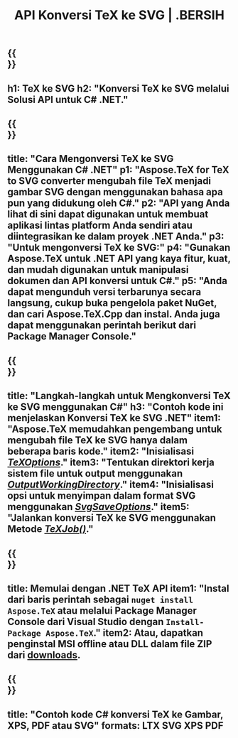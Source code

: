 ﻿---
translation: true
template: /_templates/_conversion-child-net.md
title: API Konversi TeX ke SVG | .BERSIH
description: Fungsi konversi TeX ke SVG. Integrasikan pustaka .NET lokal ini ke dalam proyek Anda atau gunakan aplikasi lintas platform untuk mengonversi TeX ke SVG.
keywords: tex ke svg api net, tex2svg mengintegrasikan c#
url: /net/conversion/tex-to-svg/
family: tex
platformtag: net
feature: conversion
informat: TEX
outformat: SVG
otherformats: BMP PNG JPEG TIFF PDF XPS
---


{{<section banner>}}
---
h1: TeX ke SVG
h2: "Konversi TeX ke SVG melalui Solusi API untuk C# .NET."
---

{{<section overview>}}
---
title: "Cara Mengonversi TeX ke SVG Menggunakan C# .NET"
p1: "Aspose.TeX for TeX to SVG converter mengubah file TeX menjadi gambar SVG dengan menggunakan bahasa apa pun yang didukung oleh C#."
p2: "API yang Anda lihat di sini dapat digunakan untuk membuat aplikasi lintas platform Anda sendiri atau diintegrasikan ke dalam proyek .NET Anda."
p3: "Untuk mengonversi TeX ke SVG:"
p4: "Gunakan Aspose.TeX untuk .NET API yang kaya fitur, kuat, dan mudah digunakan untuk manipulasi dokumen dan API konversi untuk C#."
p5: "Anda dapat mengunduh versi terbarunya secara langsung, cukup buka pengelola paket NuGet, dan cari Aspose.TeX.Cpp dan instal. Anda juga dapat menggunakan perintah berikut dari Package Manager Console."
---

{{<section feature1>}}
---
title: "Langkah-langkah untuk Mengkonversi TeX ke SVG menggunakan C#"
h3: "Contoh kode ini menjelaskan Konversi TeX ke SVG .NET"
item1: "Aspose.TeX memudahkan pengembang untuk mengubah file TeX ke SVG hanya dalam beberapa baris kode."
item2: "Inisialisasi [*TeXOptions*](https://reference.aspose.com/tex/net/aspose.tex/texoptions/)."
item3: "Tentukan direktori kerja sistem file untuk output menggunakan [*OutputWorkingDirectory*](https://reference.aspose.com/tex/net/aspose.tex/texoptions/outputworkingdirectory/)."
item4: "Inisialisasi opsi untuk menyimpan dalam format SVG menggunakan [*SvgSaveOptions*](https://reference.aspose.com/tex/net/aspose.tex.presentation.image/svgsaveoptions/)."
item5: "Jalankan konversi TeX ke SVG menggunakan Metode [*TeXJob()*](https://reference.aspose.com/tex/net/aspose.tex/texjob/)."
---

{{<section feature2>}}
---
title: Memulai dengan .NET TeX API
item1: "Instal dari baris perintah sebagai ```nuget install Aspose.TeX``` atau melalui Package Manager Console dari Visual Studio dengan ```Install-Package Aspose.TeX```."
item2: Atau, dapatkan penginstal MSI offline atau DLL dalam file ZIP dari [downloads](https://downloads.aspose.com/tex/net).
---

{{<section widget>}}
---
title: "Contoh kode C# konversi TeX ke Gambar, XPS, PDF atau SVG"
formats: LTX SVG XPS PDF
---